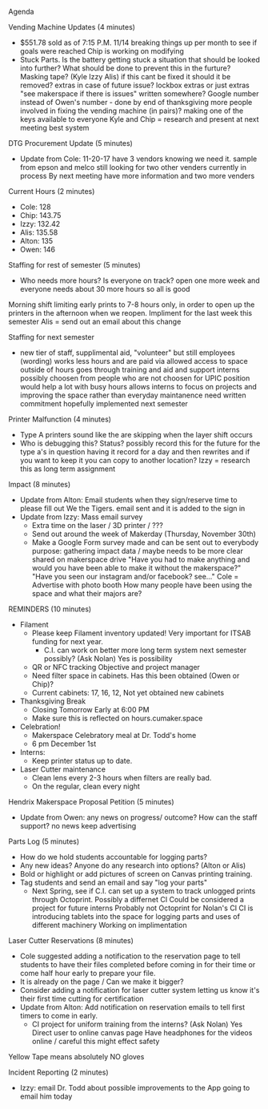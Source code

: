 Agenda

Vending Machine Updates (4 minutes)
  - $551.78 sold as of 7:15 P.M. 11/14
      breaking things up per month to see if goals were reached
      Chip is working on modifying
  - Stuck Parts. Is the battery getting stuck a situation that should be looked into further? What should be done to prevent this in the furture? Masking tape? (Kyle Izzy Alis) 
      if this cant be fixed it should it be removed? extras in case of future issue? 
      lockbox extras or just extras
      "see makerspace if there is issues" written somewhere? 
      Google number instead of Owen's number - done by end of thanksgiving
      more people involved in fixing the vending machine (in pairs)? making one of the keys available to everyone
      Kyle and Chip = research and present at next meeting best system


DTG Procurement Update (5 minutes)
  - Update from Cole: 11-20-17 have 3 vendors knowing we need it. 
      sample from epson and melco
      still looking for two other venders currently in process 
      By next meeting have more information and two more venders
  
  
Current Hours (2 minutes)
  - Cole:   128
  - Chip:   143.75 
  - Izzy:   132.42
  - Alis:   135.58
  - Alton:  135
  - Owen:   146
  
  
Staffing for rest of semester (5 minutes)
  - Who needs more hours? Is everyone on track? 
      open one more week and everyone needs about 30 more hours so all is good
      
      
Morning shift limiting early prints to 7-8 hours only, in order to open up the printers in the afternoon when we reopen. 
Impliment for the last week this semester
Alis = send out an email about this change
 
Staffing for next semester
  - new tier of staff, supplimental aid, "volunteer" but still employees (wording) 
      works less hours and are paid via allowed access to space outside of hours 
      goes through training and aid and support interns
      possibly choosen from people who are not choosen for UPIC position 
      would help a lot with busy hours
      allows interns to focus on projects and improving the space rather than everyday maintanence 
      need written commitment 
      hopefully implemented next semester 
  

Printer Malfunction (4 minutes) 
  - Type A printers sound like the are skipping when the layer shift occurs
  - Who is debugging this? Status? 
      possibly record this for the future for the type a's in question
      having it record for a day and then rewrites and if you want to keep it you can copy to another location?
      Izzy = research this as long term assignment
  

Impact (8 minutes)
 - Update from Alton: Email students when they sign/reserve time to please fill out We the Tigers.
          email sent and it is added to the sign in
 - Update from Izzy: Mass email survey
    -  Extra time on the laser / 3D printer / ???
    -  Send out around the week of Makerday (Thursday, November 30th)
    -  Make a Google Form
          survey made and can be sent out to everybody
          purpose: gathering impact data / maybe needs to be more clear
          shared on makerspace drive
          "Have you had to make anything and would you have been able to make it without the makerspace?"
          "Have you seen our instagram and/or facebook? see..."
          Cole = Advertise with photo booth
          How many people have been using the space and what their majors are?
    
    
REMINDERS (10 minutes)
- Filament
  -  Please keep Filament inventory updated! Very important for ITSAB funding for next year.
      -   C.I. can work on better more long term system next semester possibly? (Ask Nolan)
        Yes is possibility 
  -  QR or NFC tracking
        Objective and project manager
  -  Need filter space in cabinets. Has this been obtained (Owen or Chip)?
    -  Current cabinets: 17, 16, 12, 
        Not yet obtained new cabinets 
- Thanksgiving Break
  -  Closing Tomorrow Early at 6:00 PM
  -  Make sure this is reflected on hours.cumaker.space
- Celebration! 
  -  Makerspace Celebratory meal at Dr. Todd's home
  -  6 pm December 1st
- Interns: 
  -  Keep printer status up to date.
- Laser Cutter maintenance 
  -  Clean lens every 2-3 hours when filters are really bad.
  -  On the regular, clean every night


Hendrix Makerspace Proposal Petition (5 minutes)
  - Update from Owen: any news on progress/ outcome? How can the staff support?
      no news 
      keep advertising 
  
  
Parts Log (5 minutes)
  - How do we hold students accountable for logging parts?
  - Any new ideas? Anyone do any research into options? (Alton or Alis)
  -  Bold or highlight or add pictures of screen on Canvas printing training.
   -  Tag students and send an email and say "log your parts"
       -   Next Spring, see if C.I. can set up a system to track unlogged prints through Octoprint.
          Possibly a differnet CI 
          Could be considered a project for future interns
          Probably not Octoprint for Nolan's CI
          CI is introducing tablets into the space for logging parts and uses of different machinery 
          Working on implimentation 
  
  
Laser Cutter Reservations (8 minutes)
  - Cole suggested adding a notification to the reservation page to tell students to have their files completed before coming in for their time or come half hour early to prepare your file.
  - It is already on the page / Can we make it bigger?
  - Consider adding a notification for laser cutter system letting us know it's their first time cutting for certification
  - Update from Alton: Add notification on reservation emails to tell first timers to come in early.
       -   CI project for uniform training from the interns? (Ask Nolan) 
          Yes 
          Direct user to online canvas page
          Have headphones for the videos online / careful this might effect safety
 
 Yellow Tape means absolutely NO gloves

Incident Reporting (2 minutes)
  - Izzy: email Dr. Todd about possible improvements to the App
       going to email him today
  
